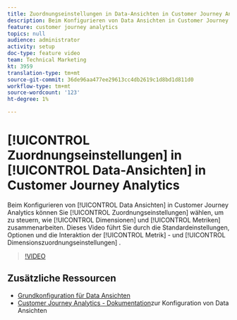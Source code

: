 ```yaml
---
title: Zuordnungseinstellungen in Data-Ansichten in Customer Journey Analytics
description: Beim Konfigurieren von Data Ansichten in Customer Journey Analytics können Sie Zuordnungseinstellungen wählen, um zu steuern, wie Dimensionen und Metriken zusammenarbeiten. Dieses Video führt Sie durch die Standardeinstellungen, die Optionen und die Interaktion der Metrik- und Dimensionszuordnungseinstellungen.
feature: customer journey analytics
topics: null
audience: administrator
activity: setup
doc-type: feature video
team: Technical Marketing
kt: 3959
translation-type: tm+mt
source-git-commit: 36de96aa477ee29613cc4db2619c1d8bd1d811d0
workflow-type: tm+mt
source-wordcount: '123'
ht-degree: 1%

---
```



# [!UICONTROL Zuordnungseinstellungen] in [!UICONTROL Data-Ansichten] in Customer Journey Analytics

Beim Konfigurieren von [!UICONTROL Data Ansichten] in Customer Journey Analytics können Sie [!UICONTROL Zuordnungseinstellungen] wählen, um zu steuern, wie [!UICONTROL Dimensionen] und [!UICONTROL Metriken] zusammenarbeiten. Dieses Video führt Sie durch die Standardeinstellungen, Optionen und die Interaktion der [!UICONTROL Metrik] - und [!UICONTROL Dimensionszuordnungseinstellungen]  .

>[!VIDEO](https://video.tv.adobe.com/v/30185/?quality=12&enable10seconds=on&speedcontrol=on)

## Zusätzliche Ressourcen

* [Grundkonfiguration für Data Ansichten](basic-configuration-for-data-views.md)
* [Customer Journey Analytics - Dokumentation](https://docs.adobe.com/content/help/en/analytics-platform/using/cja-dataviews/configure-dataviews.html)zur Konfiguration von Data Ansichten
